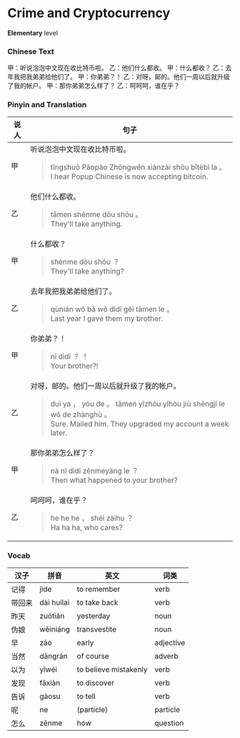 # Crime and Cryptocurrency
**Elementary** level
### Chinese Text
甲：听说泡泡中文现在收比特币啦。
乙：他们什么都收。
甲：什么都收？
乙：去年我把我弟弟给他们了。
甲：你弟弟？！
乙：对呀，邮的。他们一周以后就升级了我的帐户。
甲：那你弟弟怎么样了？
乙：呵呵呵，谁在乎？

### Pinyin and Translation
|说人|句子|
|----|----|
|甲|听说泡泡中文现在收比特币啦。<blockquote>tīngshuō Pàopào Zhōngwén xiànzài shōu bǐtèbì la 。<br />I hear Popup Chinese is now accepting bitcoin.</blockquote>|
|乙|他们什么都收。<blockquote>tāmen shénme dōu shōu 。<br />They'll take anything.</blockquote>|
|甲|什么都收？<blockquote>shénme dōu shōu ？<br />They'll take anything?</blockquote>|
|乙|去年我把我弟弟给他们了。<blockquote>qùnián wǒ bǎ wǒ dìdi gěi tāmen le 。<br />Last year I gave them my brother.</blockquote>|
|甲|你弟弟？！<blockquote>nǐ dìdi ？ ！<br />Your brother?!</blockquote>|
|乙|对呀，邮的。他们一周以后就升级了我的帐户。<blockquote>duì ya ， yóu de 。 tāmen yīzhōu yǐhòu jiù shēngjí le wǒ de zhànghù 。<br />Sure. Mailed him. They upgraded my account a week later.</blockquote>|
|甲|那你弟弟怎么样了？<blockquote>nà nǐ dìdi zěnmeyàng le ？<br />Then what happened to your brother?</blockquote>|
|乙|呵呵呵，谁在乎？<blockquote>he he he ， shéi zàihu ？<br />Ha ha ha, who cares?</blockquote>|
### Vocab
|汉子|拼音|英文|词类|
|----|----|----|----|
|记得|jìde|to remember|verb|
|带回来|dài huílai|to take back|verb|
|昨天|zuótiān|yesterday|noun|
|伪娘|wěiniáng|transvestite|noun|
|早|zǎo|early|adjective|
|当然|dāngrán|of course|adverb|
|以为|yǐwéi|to believe mistakenly|verb|
|发现|fāxiàn|to discover|verb|
|告诉|gàosu|to tell|verb|
|呢|ne|(particle)|particle|
|怎么|zěnme|how|question|